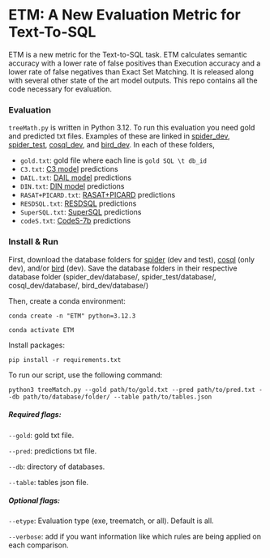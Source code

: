 # ETM: A New Evaluation Metric for Text-To-SQL

ETM is a new metric for the Text-to-SQL task. ETM calculates semantic accuracy with a lower rate of false positives than Execution accuracy and a lower rate of false negatives than Exact Set Matching. It is released along with several other state of the art model outputs. This repo contains all the code necessary for evaluation.

### Evaluation
`treeMath.py` is written in Python 3.12.
To run this evaluation you need gold and predicted txt files. Examples of these are linked in [spider_dev](spider_dev/), [spider_test](spider_test/), [cosql_dev](cosql_dev/), and [bird_dev](bird_dev/). In each of these folders,
- `gold.txt`: gold file where each line is `gold SQL \t db_id`
- `C3.txt`: [C3 model](https://github.com/bigbigwatermalon/C3SQL) predictions
- `DAIL.txt`: [DAIL model](https://github.com/BeachWang/DAIL-SQL) predictions
- `DIN.txt`: [DIN model](https://github.com/MohammadrezaPourreza/Few-shot-NL2SQL-with-prompting) predictions
- `RASAT+PICARD.txt`: [RASAT+PICARD](https://github.com/LUMIA-Group/rasat) predictions
- `RESDSQL.txt`: [RESDSQL](https://github.com/RUCKBReasoning/RESDSQL) predictions
- `SuperSQL.txt`: [SuperSQL](https://github.com/BugMaker-Boyan/NL2SQL360) predictions
- `codeS.txt`: [CodeS-7b](https://github.com/RUCKBReasoning/codes) predictions

### Install & Run

First, download the database folders for [spider](https://drive.usercontent.google.com/download?id=1iRDVHLr4mX2wQKSgA9J8Pire73Jahh0m&export=download&authuser=0) (dev and test), [cosql](https://drive.usercontent.google.com/download?id=1Y3ydpFiQQ3FC0bzdfy3groV95O_f1nXF&export=download&authuser=0) (only dev), and/or [bird](https://bird-bench.oss-cn-beijing.aliyuncs.com/dev.zip) (dev).
Save the database folders in their respective database folder (spider_dev/database/, spider_test/database/, cosql_dev/database/, bird_dev/database/)

Then, create a conda environment:

```conda create -n "ETM" python=3.12.3```

```conda activate ETM```

Install packages:

```pip install -r requirements.txt```

To run our script, use the following command:

```python3 treeMatch.py --gold path/to/gold.txt --pred path/to/pred.txt --db path/to/database/folder/ --table path/to/tables.json```

##### Required flags:

```--gold```: gold txt file.

```--pred```: predictions txt file.

```--db```: directory of databases.

```--table```: tables json file.

##### Optional flags:
```--etype```: Evaluation type (exe, treematch, or all). Default is all.

```--verbose```: add if you want information like which rules are being applied on each comparison.
